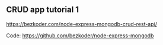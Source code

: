 ## CRUD app tutorial 1

https://bezkoder.com/node-express-mongodb-crud-rest-api/


Code: https://github.com/bezkoder/node-express-mongodb
